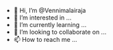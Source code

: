 - 👋 Hi, I’m @Vennimalairaja
- 👀 I’m interested in ...
- 🌱 I’m currently learning ...
- 💞️ I’m looking to collaborate on ...
- 📫 How to reach me ...

<!---
Vennimalairaja/Vennimalairaja is a ✨ special ✨ repository because its `README.md` (this file) appears on your GitHub profile.
You can click the Preview link to take a look at your changes.
--->
